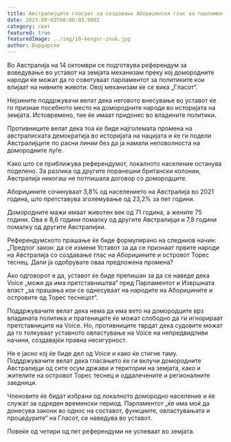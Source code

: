 ```yaml
---
title: Австралијците гласаат за создавање Абориџински глас во парламентот
date: 2023-09-03T08:00:03.980Z
category: свет
featured: true
featuredImage: ../img/10-kengur-znak.jpg
author: Вардарски
---
```

Во Австралија на 14 октомври се подготвува референдум за воведување во уставот на земјата механизам преку кој домородните народи ќе можат да го советуваат парламентот за политиките кои влијаат на нивните животи. Овој механизам ќе се вика „Гласот“.

Нејзините поддржувачи велат дека неговото внесување во уставот ќе го признае посебното место на домородните народи во историјата на земјата. Истовремено, тие ќе имаат придонес во владините политики.

Противниците велат дека тоа ќе биде најголемата промена на австралиската демократија во историјата на нацијата и ќе ги подели Австралијците по расни линии без да ја намали неповолноста на домородните луѓе.

Како што се приближува референдумот, локалното население останува поделено. За разлика од другите поранешни британски колонии, Австралија никогаш не потпишала договор со домородците.

Абориџините сочинуваат 3,8% од населението на Австралија во 2021 година, што претставува зголемување од 23,2% за пет години.

Домородните мажи имаат животен век од 71 година, а жените 75 години. Ова е 8,6 години помалку од другите Австралијци и 7,8 години помалку од другите Австралијки.

Референдумското прашање ќе биде формулирано на следниов начин: „Предлог закон: да се измени Уставот за да се признаат првите народи на Австралија со создавање глас на Абориџините и островот Торес теснец. Дали ја одобрувате оваа предложена промена?

Ако одговорот е да, уставот ќе биде препишан за да се наведе дека Voice „може да има претставништва“ пред Парламентот и Извршната власт „за прашања кои се однесуваат на народите на Абориџините и островите од Торес теснецот“.

Поддржувачите велат дека нема да има вето на домородците врз владината политика и пратениците ќе можат слободно да ги игнорираат претставниците на Voice. Но, противниците тврдат дека судовите можат да го толкуваат уставното овластување на Voice на непредвидливи начини, создавајќи правна несигурност.

Не е јасно кој ќе биде дел од Voice и како ќе стигне таму. Поддржувачите велат дека гласањето ќе ги вклучи домородните Австралијци од сите осум држави и територии на земјата, како и жителите на островот Торес теснец и оддалечените и регионалните заедници.

Членовите ќе бидат избрани од локалното домородно население и ќе служат за одреден временски период. Парламентот „ќе има моќ да донесува закони во однос на составот, функциите, овластувањата и процедурите“ на Гласот, се наведува во уставот.

Повеќе од четири од пет референдуми не успеваат во земјата.